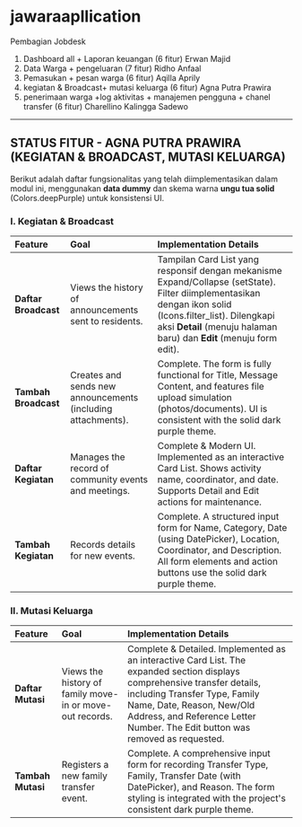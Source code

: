 # jawaraapllication

Pembagian Jobdesk 
1. Dashboard all + Laporan keuangan (6 fitur) Erwan Majid
2. Data Warga + pengeluaran (7 fitur) Ridho Anfaal
3. Pemasukan + pesan warga (6 fitur) Aqilla Aprily
4. kegiatan & Broadcast+ mutasi keluarga (6 fitur) Agna Putra Prawira
5. penerimaan warga +log aktivitas + manajemen pengguna + chanel transfer (6 fitur) Charellino Kalingga Sadewo

***

## STATUS FITUR - AGNA PUTRA PRAWIRA (KEGIATAN & BROADCAST, MUTASI KELUARGA)

Berikut adalah daftar fungsionalitas yang telah diimplementasikan dalam modul ini, menggunakan **data dummy** dan skema warna **ungu tua solid** (Colors.deepPurple) untuk konsistensi UI.

### I. Kegiatan & Broadcast

| Feature | Goal | Implementation Details|
| :--- | :--- | :--- |
| **Daftar Broadcast** |  Views the history of announcements sent to residents. | Tampilan Card List yang responsif dengan mekanisme Expand/Collapse (setState). Filter diimplementasikan dengan ikon solid (Icons.filter_list). Dilengkapi aksi **Detail** (menuju halaman baru) dan **Edit** (menuju form edit). |
| **Tambah Broadcast** |  Creates and sends new announcements (including attachments). | Complete. The form is fully functional for Title, Message Content, and features file upload simulation (photos/documents). UI is consistent with the solid dark purple theme. |
| **Daftar Kegiatan** |  Manages the record of community events and meetings. | Complete & Modern UI. Implemented as an interactive Card List. Shows activity name, coordinator, and date. Supports Detail and Edit actions for maintenance. |
| **Tambah Kegiatan** |  Records details for new events. | Complete. A structured input form for Name, Category, Date (using DatePicker), Location, Coordinator, and Description. All form elements and action buttons use the solid dark purple theme. |

### II. Mutasi Keluarga

| Feature | Goal | Implementation Details |
| :--- | :--- | :--- |
| **Daftar Mutasi** |  Views the history of family move-in or move-out records. | Complete & Detailed. Implemented as an interactive Card List. The expanded section displays comprehensive transfer details, including Transfer Type, Family Name, Date, Reason, New/Old Address, and Reference Letter Number. The Edit button was removed as requested. |
| **Tambah Mutasi** |  Registers a new family transfer event. | Complete. A comprehensive input form for recording Transfer Type, Family, Transfer Date (with DatePicker), and Reason. The form styling is integrated with the project's consistent dark purple theme. |